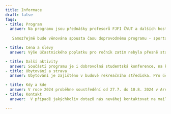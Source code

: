 ```yaml
---
title: Informace
draft: false
faqs:
- title: Program
  answer: Na programu jsou přednášky profesorů FJFI ČVUT a dalších hostů na aktuální a zajímavá témata a kurz z matematiky nebo fyziky podaný formou přístupnou pro středoškoláky – skvělá příprava na začátek studia FJFI. 
  
   Samozřejmě bude věnována spousta času doprovodnému programu - sportovní i strategické týmové hry, výlety po okolí, táboráky s kytarou a mnoho dalšího. Pokud nehrajete na varhany, neváhejte vzít svůj nástroj s sebou!

- title: Cena a slevy
  answer: Výše účastnického poplatku pro ročník zatím nebyla přesně stanovena, přibližně se bude jednat o 8500 Kč (bude upřesněno). A slevu 500 Kč získáš pokud jsi byl úspěšným řešitelem krajského kola matematické, fyzikální nebo chemické olympiády, zúčastnil jsi se Týdnu vědy na Jaderce či máš vypracovaný nějaký zajímavý projekt, který by jsi nám mohl na TCN odprezentovat. Slevy se dají kombinovat.

- title: Další aktivity
  answer: Součástí programu je i dobrovolná studentská konference, na které věnujeme čas prezentaci připravených studentských projektů. Tématem projektů může být libovolný problém nebo zajímavý pokus z oblasti matematiky, fyziky, chemie či informatiky, včetně aplikací těchto vědních disciplín v jiných oborech, lze využít například hotový projekt ze SOČ. Návrhy na projekty konzultujte s organizátory (email níže).
- title: Ubytování a strava
  answer: Ubytování je zajištěno v budově rekreačního střediska. Pro účastníky je zajištěna plná penze. Případné speciální požadavky (vegetariánská, bezlepková strava apod.) prosím uveďte v přihlášce.

- title: Kdy a kde
  answer: V roce 2024 proběhne soustředění od 27.7. do 10.8. 2024 v Areálu Krakonoš v Bílém Potoce v Jizerských horách.
- title: Kontakt
  answer:  V případě jakýchkoliv dotazů nás neváhej kontaktovat na mailu tcn@fjfj.cvut.cz anebo kontaktuj jednoho z organizátorů Anežka Karamonová (hlavní organizátor) karaman1@cvut.cz či Michal Žáček (zástupce hlavního organizátora) zacekmi3@cvut.cz

---
```

  
   